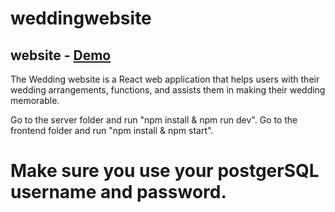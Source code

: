 # weddingwebsite

## website - [Demo](https://weddingwebsite-nine.vercel.app/)


The Wedding website is a React web application that helps users with their wedding arrangements, functions, and assists them in making their wedding memorable.

Go to the server folder and run "npm install & npm run dev".
Go to the frontend folder and run "npm install & npm start".

# Make sure you use your postgerSQL username and password.
